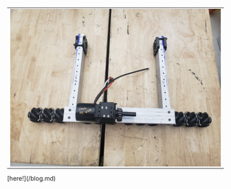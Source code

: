 <table>
<tr> 
<td>
<img src="docs/assets/intake/20220203_162148.jpg"
style="float: left; max-width: 100%; height: auto;"/>
</td>
</tr>
</table>
[here!](/blog.md)
